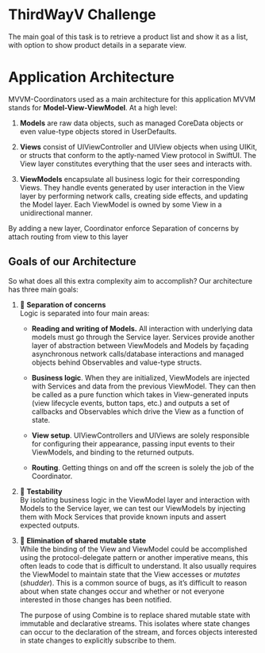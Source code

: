 # ThirdWayV Challenge 

The main goal of this task is to retrieve a product list and show it as a list, with option to show product details in a separate view.  

# Application Architecture  
MVVM-Coordinators used as a main architecture for this application 
MVVM stands for  **Model-View-ViewModel**. At a high level:

1.  **Models**  are raw data objects, such as managed CoreData objects or even value-type objects stored in UserDefaults.  
    
2.  **Views**  consist of UIViewController and UIView objects when using UIKit, or structs that conform to the aptly-named View protocol in SwiftUI. The View layer constitutes everything that the user sees and interacts with.  
    
3.  **ViewModels**  encapsulate all business logic for their corresponding Views. They handle events generated by user interaction in the View layer by performing network calls, creating side effects, and updating the Model layer. Each ViewModel is owned by some View in a unidirectional manner.

By adding a new layer, Coordinator  enforce Separation of concerns by attach routing from view to this layer

## Goals of our Architecture

So what does all this extra complexity aim to accomplish? Our architecture has three main goals:

1.  👐  **Separation of concerns**  
    Logic is separated into four main areas:  
    -   **Reading and writing of Models.**  All interaction with underlying data models must go through the Service layer. Services provide another layer of abstraction between ViewModels and Models by façading asynchronous network calls/database interactions and managed objects behind Observables and value-type structs.  
        
    -   **Business logic**. When they are initialized, ViewModels are injected with Services and data from the previous ViewModel. They can then be called as a pure function which takes in View-generated inputs (view lifecycle events, button taps, etc.) and outputs a set of callbacks and Observables which drive the View as a function of state.  
        
    -   **View setup**. UIViewControllers and UIViews are solely responsible for configuring their appearance, passing input events to their ViewModels, and binding to the returned outputs.  
        
    -   **Routing**. Getting things on and off the screen is solely the job of the Coordinator.  
        

2.  💪  **Testability**  
    By isolating business logic in the ViewModel layer and interaction with Models to the Service layer, we can test our ViewModels by injecting them with Mock Services that provide known inputs and assert expected outputs.

3.  🤝  **Elimination of shared mutable state**  
    While the binding of the View and ViewModel could be accomplished using the protocol-delegate pattern or another imperative means, this often leads to code that is difficult to understand. It also usually requires the ViewModel to maintain state that the View accesses or  _mutates_  (*shudder*). This is a common source of bugs, as it’s difficult to reason about when state changes occur and whether or not everyone interested in those changes has been notified.  
      
    The purpose of using Combine is to replace shared mutable state with immutable and declarative streams. This isolates where state changes can occur to the declaration of the stream, and forces objects interested in state changes to explicitly subscribe to them.
    
